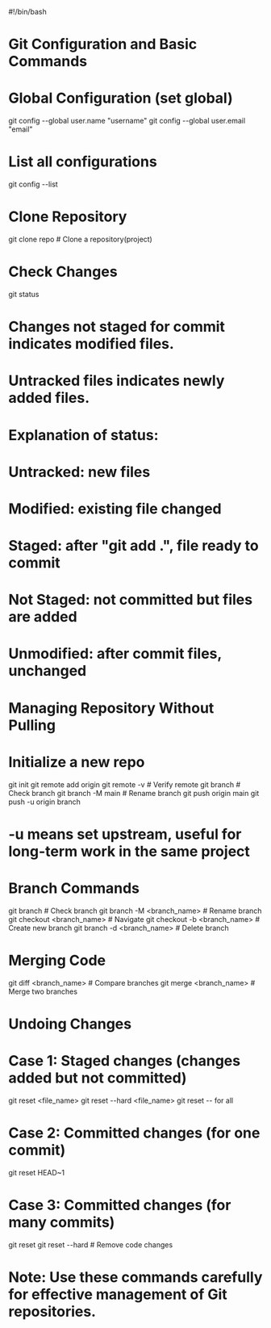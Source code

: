 #!/bin/bash

# Git Configuration and Basic Commands

# Global Configuration (set global)
git config --global user.name "username"
git config --global user.email "email"

# List all configurations
git config --list

# Clone Repository
git clone repo # Clone a repository(project)

# Check Changes
git status 
# **Changes not staged for commit** indicates modified files.
# **Untracked files** indicates newly added files.

# Explanation of status:
# Untracked: new files
# Modified: existing file changed
# Staged: after "git add .", file ready to commit
# Not Staged: not committed but files are added
# Unmodified: after commit files, unchanged

# Managing Repository Without Pulling
# Initialize a new repo
git init
git remote add origin <link git repo>
git remote -v # Verify remote
git branch # Check branch
git branch -M main # Rename branch
git push origin main 
git push -u origin branch 
# -u means set upstream, useful for long-term work in the same project

# Branch Commands
git branch # Check branch
git branch -M <branch_name> # Rename branch
git checkout <branch_name>  # Navigate
git checkout -b <branch_name>  # Create new branch
git branch -d <branch_name>  # Delete branch

# Merging Code
git diff <branch_name>  # Compare branches
git merge <branch_name> # Merge two branches

# Undoing Changes
# Case 1: Staged changes (changes added but not committed)
git reset <file_name>
git reset --hard <file_name>
git reset -- for all

# Case 2: Committed changes (for one commit)
git reset HEAD~1

# Case 3: Committed changes (for many commits)
git reset <commit-hash>
git reset --hard <commit-hash> # Remove code changes

# Note: Use these commands carefully for effective management of Git repositories.
